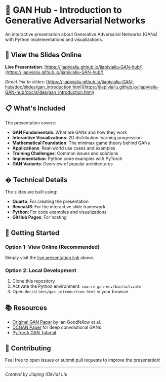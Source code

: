 # 🧠 GAN Hub - Introduction to Generative Adversarial Networks

An interactive presentation about Generative Adversarial Networks (GANs) with Python implementations and visualizations.

## 🎯 View the Slides Online

**Live Presentation**: [https://jiapivialiu.github.io/jiapivialiu-GAN-hub/](https://jiapivialiu.github.io/jiapivialiu-GAN-hub/)

*Direct link to slides*: [https://jiapivialiu.github.io/jiapivialiu-GAN-hub/doc/slides/gan_introduction.html](https://jiapivialiu.github.io/jiapivialiu-GAN-hub/doc/slides/gan_introduction.html)

## 📋 What's Included

The presentation covers:
- **GAN Fundamentals**: What are GANs and how they work
- **Interactive Visualizations**: 2D distribution learning progression
- **Mathematical Foundation**: The minimax game theory behind GANs
- **Applications**: Real-world use cases and examples
- **Training Challenges**: Common issues and solutions
- **Implementation**: Python code examples with PyTorch
- **GAN Variants**: Overview of popular architectures

## � Technical Details

The slides are built using:
- **Quarto**: For creating the presentation
- **RevealJS**: For the interactive slide framework
- **Python**: For code examples and visualizations
- **GitHub Pages**: For hosting

## 🚀 Getting Started

### Option 1: View Online (Recommended)
Simply visit the [live presentation link](https://jiapivialiu.github.io/jiapivialiu-GAN-hub/) above.

### Option 2: Local Development
1. Clone this repository
2. Activate the Python environment: `source gan-env/bin/activate`
3. Open `doc/slides/gan_introduction.html` in your browser

## 📚 Resources

- [Original GAN Paper](https://arxiv.org/pdf/1406.2661) by Ian Goodfellow et al.
- [DCGAN Paper](https://arxiv.org/pdf/1511.06434.pdf) for deep convolutional GANs
- [PyTorch GAN Tutorial](https://pytorch.org/tutorials/beginner/dcgan_faces_tutorial.html)

## 🤝 Contributing

Feel free to open issues or submit pull requests to improve the presentation!

---

*Created by Jiaping (Olivia) Liu*
